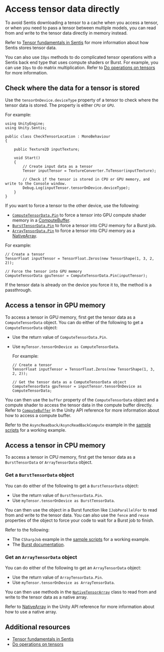 # Access tensor data directly

To avoid Sentis downloading a tensor to a cache when you access a tensor, or when you need to pass a tensor between multiple models, you can read from and write to the tensor data directly in memory instead.

Refer to [Tensor fundamentals in Sentis](tensor-fundamentals.md#memory-location) for more information about how Sentis stores tensor data.

You can also use `IOps` methods to do complicated tensor operations with a Sentis back end type that uses compute shaders or Burst. For example, you can use `IOps` to do matrix multiplication. Refer to [Do operations on tensors](do-complex-tensor-operations.md) for more information.

## Check where the data for a tensor is stored

Use the `tensorOnDevice.deviceType` property of a tensor to check where the tensor data is stored. The property is either `CPU` or `GPU`.

For example:

```
using UnityEngine;
using Unity.Sentis;

public class CheckTensorLocation : MonoBehaviour
{

    public Texture2D inputTexture;
    
    void Start()
    {
        // Create input data as a tensor
        Tensor inputTensor = TextureConverter.ToTensor(inputTexture);

        // Check if the tensor is stored in CPU or GPU memory, and write to the Console window.
        Debug.Log(inputTensor.tensorOnDevice.deviceType);
    }
}
```

If you want to force a tensor to the other device, use the following:

- [`ComputeTensorData.Pin`](xref:Unity.Sentis.ComputeTensorData.Pin(Unity.Sentis.Tensor,System.Boolean)) to force a tensor into GPU compute shader memory in a [ComputeBuffer](https://docs.unity3d.com/ScriptReference/ComputeBuffer.html).
- [`BurstTensorData.Pin`](xref:Unity.Sentis.ComputeTensorData.Pin(Unity.Sentis.Tensor,System.Boolean)) to force a tensor into CPU memory for a Burst job.
- [`ArrayTensorData.Pin`](xref:Unity.Sentis.ArrayTensorData.Pin(Unity.Sentis.Tensor,System.Boolean)) to force a tensor into CPU memory as a [NativeArray](https://docs.unity3d.com/ScriptReference/Unity.Collections.NativeArray_1.html).

For example:

```
// Create a tensor
TensorFloat inputTensor = TensorFloat.Zeros(new TensorShape(1, 3, 2, 2));

// Force the tensor into GPU memory
ComputeTensorData gpuTensor = ComputeTensorData.Pin(inputTensor);
```

If the tensor data is already on the device you force it to, the method is a passthrough.

## Access a tensor in GPU memory

To access a tensor in GPU memory, first get the tensor data as a `ComputeTensorData` object. You can do either of the following to get a `ComputeTensorData` object:

- Use the return value of `ComputeTensorData.Pin`.
- Use `myTensor.tensorOnDevice as ComputeTensorData`.

    For example:

    ```
    // Create a tensor
    TensorFloat inputTensor = TensorFloat.Zeros(new TensorShape(1, 3, 2, 2));

    // Get the tensor data as a ComputeTensorData object
    ComputeTensorData gpuTensor = inputTensor.tensorOnDevice as ComputeTensorData;
    ```

You can then use the `buffer` property of the `ComputeTensorData` object and a compute shader to access the tensor data in the compute buffer directly. Refer to [`ComputeBuffer`](https://docs.unity3d.com/ScriptReference/ComputeBuffer.html) in the Unity API reference for more information about how to access a compute buffer.

Refer to the `AsyncReadback/AsyncReadBackCompute` example in the [sample scripts](package-samples.md) for a working example.

## Access a tensor in CPU memory

To access a tensor in CPU memory, first get the tensor data as a `BurstTensorData` or `ArrayTensorData` object.

### Get a `BurstTensorData` object

You can do either of the following to get a `BurstTensorData` object:

- Use the return value of `BurstTensorData.Pin`.
- Use `myTensor.tensorOnDevice as BurstTensorData`.

You can then use the object in a Burst function like `IJobParallelFor` to read from and write to the tensor data. You can also use the `fence` and `reuse` properties of the object to force your code to wait for a Burst job to finish.

Refer to the following:

- The `CSharpJob` example in the [sample scripts](package-samples.md) for a working example.
- The [Burst documentation](https://docs.unity3d.com/Packages/com.unity.burst@latest).

### Get an `ArrayTensorData` object

You can do either of the following to get an `ArrayTensorData` object:

- Use the return value of `ArrayTensorData.Pin`.
- Use `myTensor.tensorOnDevice as ArrayTensorData`.

You can then use methods in the [`NativeTensorArray`](xref:Unity.Sentis.NativeTensorArray) class to read from and write to the tensor data as a native array.

Refer to [NativeArray](https://docs.unity3d.com/ScriptReference/Unity.Collections.NativeArray_1.html) in the Unity API reference for more information about how to use a native array.

## Additional resources

- [Tensor fundamentals in Sentis](tensor-fundamentals.md)
- [Do operations on tensors](do-complex-tensor-operations.md)
